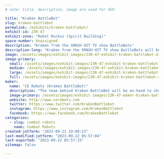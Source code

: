 ```yaml
---
# note: title, description, image are used for SEO

title: "Kraken BattleBot"
slug: kraken-battlebot
permalink: /exhibits/kraken-battlebot/
exhibit-id: 23R-47
exhibit-zone: "Robot Ruckus (Spirit Building)"
space-number: Unassigned
description: "Kraken from the SMASH HIT TV show BattleBots"
description-long: "Kraken from the SMASH HIT TV show BattleBots will be on-hand for photos and the team will be there to share experiences, take photos, and fight bots"
image: /assets/images/exhibit-images/23R-47-exhibit-kraken-battlebot-43-bb2021-ep602-kraken-photographer-jon-c-r-bennett-reduced-6956-large.jpg
image-primary: 
  small: /assets/images/exhibit-images/23R-47-exhibit-kraken-battlebot-43-bb2021-ep602-kraken-photographer-jon-c-r-bennett-reduced-6956-small.jpg
  medium: /assets/images/exhibit-images/23R-47-exhibit-kraken-battlebot-43-bb2021-ep602-kraken-photographer-jon-c-r-bennett-reduced-6956-medium.jpg
  large: /assets/images/exhibit-images/23R-47-exhibit-kraken-battlebot-43-bb2021-ep602-kraken-photographer-jon-c-r-bennett-reduced-6956-large.jpg
  full: /assets/images/exhibit-images/23R-47-exhibit-kraken-battlebot-43-bb2021-ep602-kraken-photographer-jon-c-r-bennett-reduced-6956-full.jpg
maker: 
  name: "CE Robots (Kraken BattleBot)"
  description: "The team behind Kraken BattleBot will be on-hand to share experiences from BattleBots with the bot on display for photos. We'll also have our other combat bots on-hand to fight at Robot Ruckus."
  image-primary: /assets/images/exhibit-images/23R-47-maker-kraken-battlebot-bb2021-ep602-kraken-photographer-jon-c-r-bennett-reduced-medium.jpg
  website: http://www.cerobots.com
  twitter: https://www.twitter.com/KrakenBattlebot
  instagram: https://www.instagram.com/KrakenBattlebot
  facebook: https://www.facebook.com/KrakenBattlebot
categories: 
  - slug: combat-robots
    name: Combat Robots
created-jotform: "2023-09-21 19:08:23"
last-modified-jotform: "2023-09-22 05:57:04"
last-exported: "2023-09-22 05:57:15"
sitemap: false

---
```

